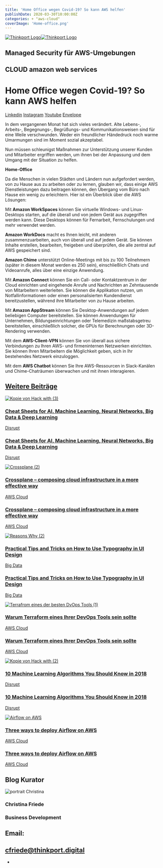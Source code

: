 ```yaml
---
title: 'Home Office wegen Covid-19? So kann AWS helfen'
publishDate: 2020-03-30T10:00:00Z
categories: + "aws-cloud"
coverImage: 'Home-office.png'
---
```


[![Thinkport Logo](images/Logo_horizontral_new.png)](https://thinkport.digital)[![Thinkport Logo](images/Logo_horizontral_new.png)](https://thinkport.digital)

## Managed Security für AWS-Umgebungen​

## CLOUD amazon web services

# Home Office wegen Covid-19? So kann AWS helfen

[Linkedin](https://www.linkedin.com/company/11759873) [Instagram](https://www.instagram.com/thinkport/) [Youtube](https://www.youtube.com/channel/UCnke3WYRT6bxuMK2t4jw2qQ) [Envelope](mailto:tdrechsel@thinkport.digital)[](#linksection)

In dem vergangenen Monat hat sich vieles verändert. Alte Lebens-, Arbeits-, Begegnungs-, Begrüßungs- und Kommunikationsweisen sind für eine Weile verschwunden. Weder ein freundlicher Händedruck noch warme Umarmungen sind im Moment sozial akzeptabel.

Nun müssen schleunigst Maßnahmen zur Unterstützung unserer Kunden und Mitarbeiter ergriffen werden, um ihnen bei der Anpassung und dem Umgang mit der Situation zu helfen.

**Home-Office**

Da die Menschen in vielen Städten und Ländern nun aufgefordert werden, von zu Hause aus zu arbeiten oder zu lernen, glauben wir, dass einige AWS Dienstleistungen dazu beitragen können, den Übergang vom Büro nach Hause ein wenig zu erleichtern. Hier ist ein Überblick über die AWS Lösungen:

Mit **Amazon WorkSpaces** können Sie virtuelle Windows- und Linux-Desktops starten, auf die überall und von jedem Gerät aus zugegriffen werden kann. Diese Desktops können für Fernarbeit, Fernschulungen und mehr verwendet werden.

**Amazon WorkDocs** macht es Ihnen leicht, mit anderen zusammenzuarbeiten, auch von überall und auf jedem Gerät. Sie können Inhalte erstellen, bearbeiten, freigeben und überprüfen, die alle zentral auf AWS gespeichert sind.

**Amazon Chime** unterstützt Online-Meetings mit bis zu 100 Teilnehmern (später in diesem Monat werden es 250 sein), einschließlich Chats und Videoanrufe, alles über eine einzige Anwendung.

Mit **Amazon Connect** können Sie ein Call- oder Kontaktzentrum in der Cloud einrichten und eingehende Anrufe und Nachrichten an Zehntausende von Mitarbeitern weiterleiten. Sie können die Applikation nutzen, um Notfallinformationen oder einen personalisierten Kundendienst bereitzustellen, während ihre Mitarbeiter von zu Hause arbeiten.

Mit **Amazon AppStream** können Sie Desktop-Anwendungen auf jedem beliebigen Computer bereitstellen. Sie können Anwendungen für Unternehmen, Bildungseinrichtungen oder Telemedizin maßstabsgetreu bereitstellen, einschließlich solcher, die GPUs für Berechnungen oder 3D-Rendering verwenden.

Mit dem **AWS-Client-VPN** können Sie von überall aus sichere Verbindungen zu Ihren AWS- und firmeninternen Netzwerken einrichten. Sie können Ihren Mitarbeitern die Möglichkeit geben, sich in Ihr bestehendes Netzwerk einzuloggen.

Mit dem **AWS Chatbot** können Sie Ihre AWS-Ressourcen in Slack-Kanälen und Chime-Chaträumen überwachen und mit ihnen interagieren.

## [Weitere Beiträge](https://thinkport.digital/blog)

[![Kopie von Hack with (3)](images/Kopie-von-Hack-with-3.png 'Kopie von Hack with (3)')](https://thinkport.digital/cheat-sheets-for-ai-machine-learning-neural-networks-big-data-deep-learning/)

### [Cheat Sheets for AI, Machine Learning, Neural Networks, Big Data & Deep Learning](https://thinkport.digital/cheat-sheets-for-ai-machine-learning-neural-networks-big-data-deep-learning/ 'Cheat Sheets for AI, Machine Learning, Neural Networks, Big Data & Deep Learning')

[Disrupt](https://thinkport.digital/category/disrupt/)

### [Cheat Sheets for AI, Machine Learning, Neural Networks, Big Data & Deep Learning](https://thinkport.digital/cheat-sheets-for-ai-machine-learning-neural-networks-big-data-deep-learning/ 'Cheat Sheets for AI, Machine Learning, Neural Networks, Big Data & Deep Learning')

[Disrupt](https://thinkport.digital/category/disrupt/)

[![Crossplane (2)](images/Crossplane-2-1-1024x696.png 'Crossplane (2)')](https://thinkport.digital/cloud_infrastructure_with_crossplane/)

### [Crossplane – composing cloud infrastructure in a more effective way](https://thinkport.digital/cloud_infrastructure_with_crossplane/ 'Crossplane – composing cloud infrastructure in a more effective way')

[AWS Cloud](https://thinkport.digital/category/aws-cloud/)

### [Crossplane – composing cloud infrastructure in a more effective way](https://thinkport.digital/cloud_infrastructure_with_crossplane/ 'Crossplane – composing cloud infrastructure in a more effective way')

[AWS Cloud](https://thinkport.digital/category/aws-cloud/)

[![Reasons Why (2)](images/Reasons-Why-2.png 'Reasons Why (2)')](https://thinkport.digital/practical-tips-and-tricks-on-how-to-use-typography-in-ui-design/)

### [Practical Tips and Tricks on How to Use Typography in UI Design](https://thinkport.digital/practical-tips-and-tricks-on-how-to-use-typography-in-ui-design/ 'Practical Tips and Tricks on How to Use Typography in UI Design')

[Big Data](https://thinkport.digital/category/big-data/)

### [Practical Tips and Tricks on How to Use Typography in UI Design](https://thinkport.digital/practical-tips-and-tricks-on-how-to-use-typography-in-ui-design/ 'Practical Tips and Tricks on How to Use Typography in UI Design')

[Big Data](https://thinkport.digital/category/big-data/)

[![Terrafrom eines der besten DvOps Tools (1)](images/Terrafrom-eines-der-besten-DvOps-Tools-1-1024x696.png 'Terraform_DevOps Tools')](https://thinkport.digital/warum-terraform-einer-ihrer-devops-tools-sein-sollte/)

### [Warum Terraform eines Ihrer DevOps Tools sein sollte](https://thinkport.digital/warum-terraform-einer-ihrer-devops-tools-sein-sollte/ 'Warum Terraform eines Ihrer DevOps Tools sein sollte')

[AWS Cloud](https://thinkport.digital/category/aws-cloud/)

### [Warum Terraform eines Ihrer DevOps Tools sein sollte](https://thinkport.digital/warum-terraform-einer-ihrer-devops-tools-sein-sollte/ 'Warum Terraform eines Ihrer DevOps Tools sein sollte')

[AWS Cloud](https://thinkport.digital/category/aws-cloud/)

[![Kopie von Hack with (2)](images/Kopie-von-Hack-with-2.png 'Kopie von Hack with (2)')](https://thinkport.digital/10-machine-learning-algorithms-you-should-know-in-2018/)

### [10 Machine Learning Algorithms You Should Know in 2018](https://thinkport.digital/10-machine-learning-algorithms-you-should-know-in-2018/ '10 Machine Learning Algorithms You Should Know in 2018')

[Disrupt](https://thinkport.digital/category/disrupt/)

### [10 Machine Learning Algorithms You Should Know in 2018](https://thinkport.digital/10-machine-learning-algorithms-you-should-know-in-2018/ '10 Machine Learning Algorithms You Should Know in 2018')

[Disrupt](https://thinkport.digital/category/disrupt/)

[![Airflow on AWS](images/Kafka-1-1024x696.png 'picture blog post Airflow')](https://thinkport.digital/how-to-deploy-airflow-on-aws/)

### [Three ways to deploy Airflow on AWS](https://thinkport.digital/how-to-deploy-airflow-on-aws/ 'Three ways to deploy Airflow on AWS')

[AWS Cloud](https://thinkport.digital/category/aws-cloud/)

### [Three ways to deploy Airflow on AWS](https://thinkport.digital/how-to-deploy-airflow-on-aws/ 'Three ways to deploy Airflow on AWS')

[AWS Cloud](https://thinkport.digital/category/aws-cloud/)

## Blog Kurator

![portrait Christina](images/Christina.png)

### Christina Friede

### Business Development

## Email:

## [cfriede@thinkport.digital](mailto:cfriede@thinkport.digital)

-  [](https://www.linkedin.com/in/christina-friede-2a6426168/)
